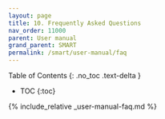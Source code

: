 ```yaml
---
layout: page
title: 10. Frequently Asked Questions
nav_order: 11000
parent: User manual
grand_parent: SMART
permalink: /smart/user-manual/faq
---
```

Table of Contents
{: .no_toc .text-delta }

- TOC
{:toc}

{% include_relative _user-manual-faq.md %}
